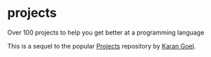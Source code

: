 # projects

Over 100 projects to help you get better at a programming language

This is a sequel to the popular
[Projects](https://github.com/karan/Projects) repository by
[Karan Goel](https://github.com/karan).
